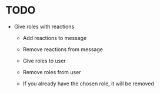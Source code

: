 # TODO

- Give roles with reactions
  - Add reactions to message
  - Remove reactions from message
  - Give roles to user
  - Remove roles from user

  - If you already have the chosen role, it will be removed
